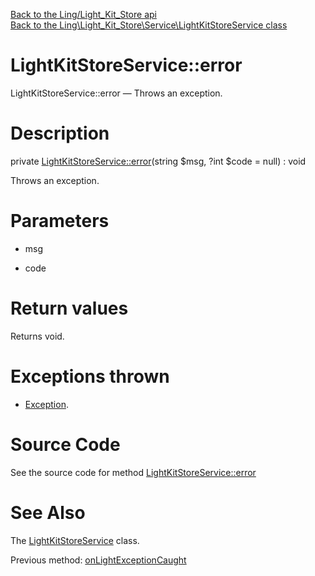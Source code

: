 [Back to the Ling/Light_Kit_Store api](https://github.com/lingtalfi/Light_Kit_Store/blob/master/doc/api/Ling/Light_Kit_Store.md)<br>
[Back to the Ling\Light_Kit_Store\Service\LightKitStoreService class](https://github.com/lingtalfi/Light_Kit_Store/blob/master/doc/api/Ling/Light_Kit_Store/Service/LightKitStoreService.md)


LightKitStoreService::error
================



LightKitStoreService::error — Throws an exception.




Description
================


private [LightKitStoreService::error](https://github.com/lingtalfi/Light_Kit_Store/blob/master/doc/api/Ling/Light_Kit_Store/Service/LightKitStoreService/error.md)(string $msg, ?int $code = null) : void




Throws an exception.




Parameters
================


- msg

    

- code

    


Return values
================

Returns void.


Exceptions thrown
================

- [Exception](http://php.net/manual/en/class.exception.php).&nbsp;







Source Code
===========
See the source code for method [LightKitStoreService::error](https://github.com/lingtalfi/Light_Kit_Store/blob/master/Service/LightKitStoreService.php#L351-L354)


See Also
================

The [LightKitStoreService](https://github.com/lingtalfi/Light_Kit_Store/blob/master/doc/api/Ling/Light_Kit_Store/Service/LightKitStoreService.md) class.

Previous method: [onLightExceptionCaught](https://github.com/lingtalfi/Light_Kit_Store/blob/master/doc/api/Ling/Light_Kit_Store/Service/LightKitStoreService/onLightExceptionCaught.md)<br>

